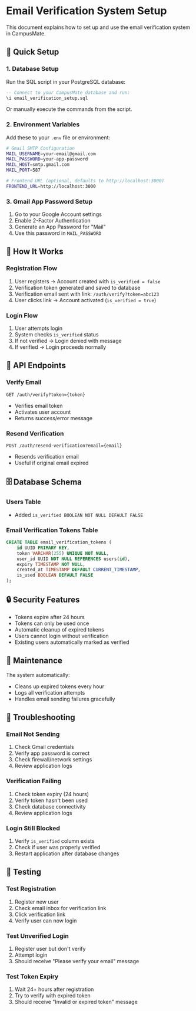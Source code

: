 # Email Verification System Setup

This document explains how to set up and use the email verification system in CampusMate.

## 🚀 Quick Setup

### 1. Database Setup
Run the SQL script in your PostgreSQL database:

```sql
-- Connect to your CampusMate database and run:
\i email_verification_setup.sql
```

Or manually execute the commands from the script.

### 2. Environment Variables
Add these to your `.env` file or environment:

```bash
# Gmail SMTP Configuration
MAIL_USERNAME=your-email@gmail.com
MAIL_PASSWORD=your-app-password
MAIL_HOST=smtp.gmail.com
MAIL_PORT=587

# Frontend URL (optional, defaults to http://localhost:3000)
FRONTEND_URL=http://localhost:3000
```

### 3. Gmail App Password Setup
1. Go to your Google Account settings
2. Enable 2-Factor Authentication
3. Generate an App Password for "Mail"
4. Use this password in `MAIL_PASSWORD`

## 🔧 How It Works

### Registration Flow
1. User registers → Account created with `is_verified = false`
2. Verification token generated and saved to database
3. Verification email sent with link: `/auth/verify?token=abc123`
4. User clicks link → Account activated (`is_verified = true`)

### Login Flow
1. User attempts login
2. System checks `is_verified` status
3. If not verified → Login denied with message
4. If verified → Login proceeds normally

## 📧 API Endpoints

### Verify Email
```
GET /auth/verify?token={token}
```
- Verifies email token
- Activates user account
- Returns success/error message

### Resend Verification
```
POST /auth/resend-verification?email={email}
```
- Resends verification email
- Useful if original email expired

## 🗄️ Database Schema

### Users Table
- Added `is_verified BOOLEAN NOT NULL DEFAULT FALSE`

### Email Verification Tokens Table
```sql
CREATE TABLE email_verification_tokens (
    id UUID PRIMARY KEY,
    token VARCHAR(255) UNIQUE NOT NULL,
    user_id UUID NOT NULL REFERENCES users(id),
    expiry TIMESTAMP NOT NULL,
    created_at TIMESTAMP DEFAULT CURRENT_TIMESTAMP,
    is_used BOOLEAN DEFAULT FALSE
);
```

## 🔒 Security Features

- Tokens expire after 24 hours
- Tokens can only be used once
- Automatic cleanup of expired tokens
- Users cannot login without verification
- Existing users automatically marked as verified

## 🧹 Maintenance

The system automatically:
- Cleans up expired tokens every hour
- Logs all verification attempts
- Handles email sending failures gracefully

## 🐛 Troubleshooting

### Email Not Sending
1. Check Gmail credentials
2. Verify app password is correct
3. Check firewall/network settings
4. Review application logs

### Verification Failing
1. Check token expiry (24 hours)
2. Verify token hasn't been used
3. Check database connectivity
4. Review application logs

### Login Still Blocked
1. Verify `is_verified` column exists
2. Check if user was properly verified
3. Restart application after database changes

## 📝 Testing

### Test Registration
1. Register new user
2. Check email inbox for verification link
3. Click verification link
4. Verify user can now login

### Test Unverified Login
1. Register user but don't verify
2. Attempt login
3. Should receive "Please verify your email" message

### Test Token Expiry
1. Wait 24+ hours after registration
2. Try to verify with expired token
3. Should receive "Invalid or expired token" message
